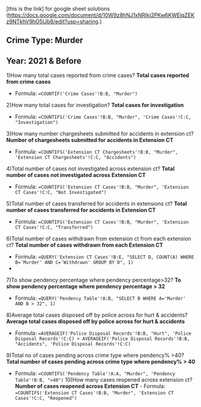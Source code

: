 
[this is the link] for google sheet solutions
     (https://docs.google.com/document/d/10W9z8hNJ1xNRIki2PKw6KWElqZEKz9NTkhV9hO5lJb8/edit?usp=sharing.)

## Crime Type: Murder
## Year: 2021 & Before

1)How many total cases reported from crime cases?
 **Total cases reported from crime cases**
   - Formula: `=COUNTIF('Crime Cases'!B:B, "Murder")`

2)How many total cases for investigation?
 **Total cases for investigation**
   - Formula: `=COUNTIFS('Crime Cases'!B:B, "Murder", 'Crime Cases'!C:C, "Investigation")`

3)How many number chargesheets submitted for accidents in extension ct?
 **Number of chargesheets submitted for accidents in Extension CT**
   - Formula: `=COUNTIFS('Extension CT Chargesheets'!B:B, "Murder", 'Extension CT Chargesheets'!C:C, "Accidents")`

4)Total number of cases not investigated across extension ct?
 **Total number of cases not investigated across Extension CT**
   - Formula: `=COUNTIFS('Extension CT Cases'!B:B, "Murder", 'Extension CT Cases'!C:C, "Not Investigated")`

5)Total number of cases transferred for accidents in extensions ct?
 **Total number of cases transferred for accidents in Extension CT**
   - Formula: `=COUNTIFS('Extension CT Cases'!B:B, "Murder", 'Extension CT Cases'!C:C, "Transferred")`

6)Total number of cases withdrawn from extension ct from each extension ct?
 **Total number of cases withdrawn from each Extension CT**
   - Formula: `=QUERY('Extension CT Cases'!B:E, "SELECT D, COUNT(A) WHERE B='Murder' AND C='Withdrawn' GROUP BY D", 1)`
   - 
7)To show pendency percentage where pendency percentage>32?
  **To show pendency percentage where pendency percentage > 32**
   - Formula: `=QUERY('Pendency Table'!A:B, "SELECT B WHERE A='Murder' AND B > 32", 1)`

8)Average total cases  disposed off by police across for hurt & accidents?
**Average total cases disposed off by police across for hurt & accidents**
   - Formula: `=AVERAGEIF('Police Disposal Records'!B:B, "Hurt", 'Police Disposal Records'!C:C) + AVERAGEIF('Police Disposal Records'!B:B, "Accidents", 'Police Disposal Records'!C:C)`


9)Total no of cases pending across crime type where pendency% >40?
 **Total number of cases pending across crime type where pendency% > 40**
   - Formula: `=COUNTIFS('Pendency Table'!A:A, "Murder", 'Pendency Table'!B:B, ">40")`
10)How many cases reopened across extension ct?
 **Number of cases reopened across Extension CT**
    - Formula: `=COUNTIFS('Extension CT Cases'!B:B, "Murder", 'Extension CT Cases'!C:C, "Reopened")`
